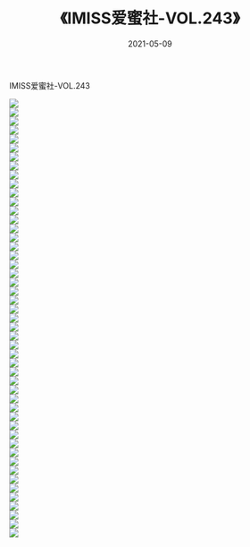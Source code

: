 ﻿---
layout: post
title:  《IMISS爱蜜社-VOL.243》
date:   2021-05-09
img: http://img.660000.xyz/Sharelink/网络美图/2021/IMISS爱蜜社-VOL.243/000.jpg
categories: [美女, 清纯, 唯美]
---

IMISS爱蜜社-VOL.243

  ![](http://img.660000.xyz/Sharelink/网络美图/2021/IMISS爱蜜社-VOL.243/001.jpg) <br> ![](http://img.660000.xyz/Sharelink/网络美图/2021/IMISS爱蜜社-VOL.243/002.jpg) <br> ![](http://img.660000.xyz/Sharelink/网络美图/2021/IMISS爱蜜社-VOL.243/003.jpg) <br> ![](http://img.660000.xyz/Sharelink/网络美图/2021/IMISS爱蜜社-VOL.243/004.jpg) <br> ![](http://img.660000.xyz/Sharelink/网络美图/2021/IMISS爱蜜社-VOL.243/005.jpg) <br> ![](http://img.660000.xyz/Sharelink/网络美图/2021/IMISS爱蜜社-VOL.243/006.jpg) <br> ![](http://img.660000.xyz/Sharelink/网络美图/2021/IMISS爱蜜社-VOL.243/007.jpg) <br> ![](http://img.660000.xyz/Sharelink/网络美图/2021/IMISS爱蜜社-VOL.243/008.jpg) <br> ![](http://img.660000.xyz/Sharelink/网络美图/2021/IMISS爱蜜社-VOL.243/009.jpg) <br> ![](http://img.660000.xyz/Sharelink/网络美图/2021/IMISS爱蜜社-VOL.243/010.jpg) <br> ![](http://img.660000.xyz/Sharelink/网络美图/2021/IMISS爱蜜社-VOL.243/011.jpg) <br> ![](http://img.660000.xyz/Sharelink/网络美图/2021/IMISS爱蜜社-VOL.243/012.jpg) <br> ![](http://img.660000.xyz/Sharelink/网络美图/2021/IMISS爱蜜社-VOL.243/013.jpg) <br> ![](http://img.660000.xyz/Sharelink/网络美图/2021/IMISS爱蜜社-VOL.243/014.jpg) <br> ![](http://img.660000.xyz/Sharelink/网络美图/2021/IMISS爱蜜社-VOL.243/015.jpg) <br> ![](http://img.660000.xyz/Sharelink/网络美图/2021/IMISS爱蜜社-VOL.243/016.jpg) <br> ![](http://img.660000.xyz/Sharelink/网络美图/2021/IMISS爱蜜社-VOL.243/017.jpg) <br> ![](http://img.660000.xyz/Sharelink/网络美图/2021/IMISS爱蜜社-VOL.243/018.jpg) <br> ![](http://img.660000.xyz/Sharelink/网络美图/2021/IMISS爱蜜社-VOL.243/019.jpg) <br> ![](http://img.660000.xyz/Sharelink/网络美图/2021/IMISS爱蜜社-VOL.243/020.jpg) <br> ![](http://img.660000.xyz/Sharelink/网络美图/2021/IMISS爱蜜社-VOL.243/021.jpg) <br> ![](http://img.660000.xyz/Sharelink/网络美图/2021/IMISS爱蜜社-VOL.243/022.jpg) <br> ![](http://img.660000.xyz/Sharelink/网络美图/2021/IMISS爱蜜社-VOL.243/023.jpg) <br> ![](http://img.660000.xyz/Sharelink/网络美图/2021/IMISS爱蜜社-VOL.243/024.jpg) <br> ![](http://img.660000.xyz/Sharelink/网络美图/2021/IMISS爱蜜社-VOL.243/025.jpg) <br> ![](http://img.660000.xyz/Sharelink/网络美图/2021/IMISS爱蜜社-VOL.243/026.jpg) <br> ![](http://img.660000.xyz/Sharelink/网络美图/2021/IMISS爱蜜社-VOL.243/027.jpg) <br> ![](http://img.660000.xyz/Sharelink/网络美图/2021/IMISS爱蜜社-VOL.243/028.jpg) <br> ![](http://img.660000.xyz/Sharelink/网络美图/2021/IMISS爱蜜社-VOL.243/029.jpg) <br> ![](http://img.660000.xyz/Sharelink/网络美图/2021/IMISS爱蜜社-VOL.243/030.jpg) <br> ![](http://img.660000.xyz/Sharelink/网络美图/2021/IMISS爱蜜社-VOL.243/031.jpg) <br> ![](http://img.660000.xyz/Sharelink/网络美图/2021/IMISS爱蜜社-VOL.243/032.jpg) <br> ![](http://img.660000.xyz/Sharelink/网络美图/2021/IMISS爱蜜社-VOL.243/033.jpg) <br> ![](http://img.660000.xyz/Sharelink/网络美图/2021/IMISS爱蜜社-VOL.243/034.jpg) <br> ![](http://img.660000.xyz/Sharelink/网络美图/2021/IMISS爱蜜社-VOL.243/035.jpg) <br> ![](http://img.660000.xyz/Sharelink/网络美图/2021/IMISS爱蜜社-VOL.243/036.jpg) <br> ![](http://img.660000.xyz/Sharelink/网络美图/2021/IMISS爱蜜社-VOL.243/037.jpg) <br> ![](http://img.660000.xyz/Sharelink/网络美图/2021/IMISS爱蜜社-VOL.243/038.jpg) <br> ![](http://img.660000.xyz/Sharelink/网络美图/2021/IMISS爱蜜社-VOL.243/039.jpg) <br> ![](http://img.660000.xyz/Sharelink/网络美图/2021/IMISS爱蜜社-VOL.243/040.jpg) <br> ![](http://img.660000.xyz/Sharelink/网络美图/2021/IMISS爱蜜社-VOL.243/041.jpg) <br> ![](http://img.660000.xyz/Sharelink/网络美图/2021/IMISS爱蜜社-VOL.243/042.jpg) <br> ![](http://img.660000.xyz/Sharelink/网络美图/2021/IMISS爱蜜社-VOL.243/043.jpg) <br> ![](http://img.660000.xyz/Sharelink/网络美图/2021/IMISS爱蜜社-VOL.243/044.jpg) <br> ![](http://img.660000.xyz/Sharelink/网络美图/2021/IMISS爱蜜社-VOL.243/045.jpg) <br> ![](http://img.660000.xyz/Sharelink/网络美图/2021/IMISS爱蜜社-VOL.243/046.jpg) <br> ![](http://img.660000.xyz/Sharelink/网络美图/2021/IMISS爱蜜社-VOL.243/047.jpg) <br> ![](http://img.660000.xyz/Sharelink/网络美图/2021/IMISS爱蜜社-VOL.243/048.jpg) <br> ![](http://img.660000.xyz/Sharelink/网络美图/2021/IMISS爱蜜社-VOL.243/049.jpg) <br>